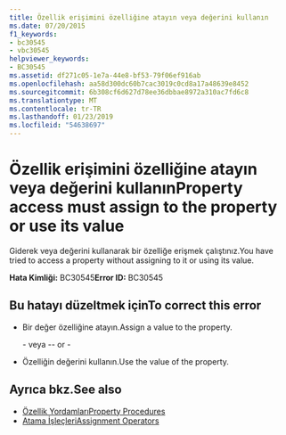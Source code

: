 ```yaml
---
title: Özellik erişimini özelliğine atayın veya değerini kullanın
ms.date: 07/20/2015
f1_keywords:
- bc30545
- vbc30545
helpviewer_keywords:
- BC30545
ms.assetid: df271c05-1e7a-44e8-bf53-79f06ef916ab
ms.openlocfilehash: aa58d300dc60b7cac3019c0cd8a17a48639e8452
ms.sourcegitcommit: 6b308cf6d627d78ee36dbbae8972a310ac7fd6c8
ms.translationtype: MT
ms.contentlocale: tr-TR
ms.lasthandoff: 01/23/2019
ms.locfileid: "54638697"
---
```

# <a name="property-access-must-assign-to-the-property-or-use-its-value"></a><span data-ttu-id="60a3b-102">Özellik erişimini özelliğine atayın veya değerini kullanın</span><span class="sxs-lookup"><span data-stu-id="60a3b-102">Property access must assign to the property or use its value</span></span>
<span data-ttu-id="60a3b-103">Giderek veya değerini kullanarak bir özelliğe erişmek çalıştınız.</span><span class="sxs-lookup"><span data-stu-id="60a3b-103">You have tried to access a property without assigning to it or using its value.</span></span>
  
 <span data-ttu-id="60a3b-104">**Hata Kimliği:** BC30545</span><span class="sxs-lookup"><span data-stu-id="60a3b-104">**Error ID:** BC30545</span></span>  
  
## <a name="to-correct-this-error"></a><span data-ttu-id="60a3b-105">Bu hatayı düzeltmek için</span><span class="sxs-lookup"><span data-stu-id="60a3b-105">To correct this error</span></span>  
  
-   <span data-ttu-id="60a3b-106">Bir değer özelliğine atayın.</span><span class="sxs-lookup"><span data-stu-id="60a3b-106">Assign a value to the property.</span></span>  
  
     <span data-ttu-id="60a3b-107">\- veya -</span><span class="sxs-lookup"><span data-stu-id="60a3b-107">\- or -</span></span>  
  
-   <span data-ttu-id="60a3b-108">Özelliğin değerini kullanın.</span><span class="sxs-lookup"><span data-stu-id="60a3b-108">Use the value of the property.</span></span>  
  
## <a name="see-also"></a><span data-ttu-id="60a3b-109">Ayrıca bkz.</span><span class="sxs-lookup"><span data-stu-id="60a3b-109">See also</span></span>
- [<span data-ttu-id="60a3b-110">Özellik Yordamları</span><span class="sxs-lookup"><span data-stu-id="60a3b-110">Property Procedures</span></span>](../../visual-basic/programming-guide/language-features/procedures/property-procedures.md)
- [<span data-ttu-id="60a3b-111">Atama İşleçleri</span><span class="sxs-lookup"><span data-stu-id="60a3b-111">Assignment Operators</span></span>](../../visual-basic/language-reference/operators/assignment-operators.md)
